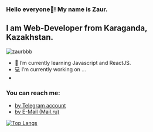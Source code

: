 ### Hello everyone👋! My name is Zaur.
## I am Web-Developer from Karaganda, Kazakhstan.

<p align="left"> <img src="https://komarev.com/ghpvc/?username=zaurbbb&label=Profile%20views&color=0e75b6&style=flat" alt="zaurbbb" /> </p>

- 🌱 I’m currently learning Javascript and ReactJS.
- 💻 I’m currently working on ...
- 
### You can reach me:
- <a href="https://t.me/lagmazavr" target="_blank">by Telegram account</a>
- <a href="mailto:zaurberdibekov@mail.ru" target="_blank">by E-Mail (Mail.ru)</a>

[![Top Langs](https://github-readme-stats.vercel.app/api/top-langs/?username=zaurbbb&layout=compact)](https://github.com/anuraghazra/github-readme-stats)

